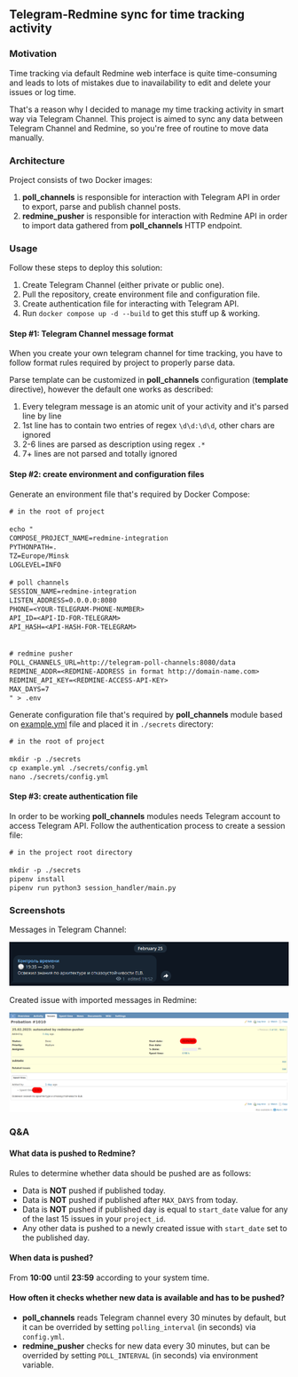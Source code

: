 ## Telegram-Redmine sync for time tracking activity

### Motivation
Time tracking via default Redmine web interface is quite time-consuming and leads to lots of mistakes due to inavailability to edit and delete your issues or log time.

That's a reason why I decided to manage my time tracking activity in smart way via Telegram Channel.
This project is aimed to sync any data between Telegram Channel and Redmine, so you're free of routine to move data manually.

### Architecture
Project consists of two Docker images:
1. **poll_channels** is responsible for interaction with Telegram API in order to export, parse and publish channel posts.
2. **redmine_pusher** is responsible for interaction with Redmine API in order to import data gathered from **poll_channels** HTTP endpoint.

### Usage

Follow these steps to deploy this solution:
1. Create Telegram Channel (either private or public one). 
2. Pull the repository, create environment file and configuration file.
3. Create authentication file for interacting with Telegram API.
4. Run `docker compose up -d --build` to get this stuff up & working.

#### Step #1: Telegram Channel message format

When you create your own telegram channel for time tracking, you have to follow format rules required by project to properly parse data.

Parse template can be customized in **poll_channels** configuration (**template** directive), however the default one works as described:
1. Every telegram message is an atomic unit of your activity and it's parsed line by line
2. 1st line has to contain two entries of regex `\d\d:\d\d`, other chars are ignored
3. 2-6 lines are parsed as description using regex `.*`
4. 7+ lines are not parsed and totally ignored

#### Step #2: create environment and configuration files
Generate an environment file that's required by Docker Compose:
```
# in the root of project

echo "
COMPOSE_PROJECT_NAME=redmine-integration
PYTHONPATH=.
TZ=Europe/Minsk
LOGLEVEL=INFO

# poll channels
SESSION_NAME=redmine-integration
LISTEN_ADDRESS=0.0.0.0:8080
PHONE=<YOUR-TELEGRAM-PHONE-NUMBER>
API_ID=<API-ID-FOR-TELEGRAM>
API_HASH=<API-HASH-FOR-TELEGRAM>


# redmine pusher
POLL_CHANNELS_URL=http://telegram-poll-channels:8080/data
REDMINE_ADDR=<REDMINE-ADDRESS in format http://domain-name.com>
REDMINE_API_KEY=<REDMINE-ACCESS-API-KEY>
MAX_DAYS=7
" > .env
```

Generate configuration file that's required by **poll_channels** module based on [example.yml](./example.yml) file and placed it in `./secrets` directory:
```shell
# in the root of project

mkdir -p ./secrets
cp example.yml ./secrets/config.yml
nano ./secrets/config.yml
```


#### Step #3: create authentication file
In order to be working **poll_channels** modules needs Telegram account to access Telegram API. Follow the authentication process to create a session file: 

```shell
# in the project root directory

mkdir -p ./secrets
pipenv install
pipenv run python3 session_handler/main.py
```


### Screenshots

Messages in Telegram Channel:

![telegram-published-message](./images/telegram_message.png)

Created issue with imported messages in Redmine:

![redmine-issue](./images/redmine_issue.png)

### Q&A


#### What data is pushed to Redmine?

Rules to determine whether data should be pushed are as follows:
- Data is **NOT** pushed if published today.
- Data is **NOT** pushed if published after `MAX_DAYS` from today.
- Data is **NOT** pushed if published day is equal to `start_date` value for any of the last 15 issues in your `project_id`.
- Any other data is pushed to a newly created issue with `start_date` set to the published day.

#### When data is pushed?

From **10:00** until **23:59** according to your system time. 


#### How often it checks whether new data is available and has to be pushed?

- **poll_channels** reads Telegram channel every 30 minutes by default, but it can be overrided by setting `polling_interval` (in seconds) via `config.yml`.
- **redmine_pusher** checks for new data every 30 minutes, but can be overrided by setting  `POLL_INTERVAL` (in seconds) via environment variable.